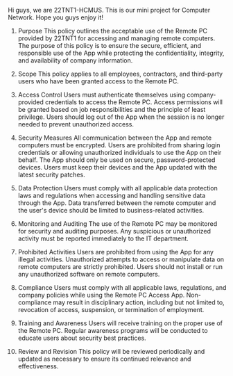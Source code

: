 Hi guys, we are 22TNT1-HCMUS. This is our mini project for Computer Network. Hope you guys enjoy it! 

1. Purpose
This policy outlines the acceptable use of the Remote PC provided by 22TNT1 for accessing and managing remote computers. The purpose of this policy is to ensure the secure, efficient, and responsible use of the App while protecting the confidentiality, integrity, and availability of company information.

3. Scope
This policy applies to all employees, contractors, and third-party users who have been granted access to the Remote PC.

4. Access Control
Users must authenticate themselves using company-provided credentials to access the Remote PC. Access permissions will be granted based on job responsibilities and the principle of least privilege. Users should log out of the App when the session is no longer needed to prevent unauthorized access.

5. Security Measures
All communication between the App and remote computers must be encrypted. Users are prohibited from sharing login credentials or allowing unauthorized individuals to use the App on their behalf. The App should only be used on secure, password-protected devices. Users must keep their devices and the App updated with the latest security patches.

6. Data Protection
Users must comply with all applicable data protection laws and regulations when accessing and handling sensitive data through the App. Data transferred between the remote computer and the user's device should be limited to business-related activities.

7. Monitoring and Auditing
The use of the Remote PC may be monitored for security and auditing purposes. Any suspicious or unauthorized activity must be reported immediately to the IT department.

8. Prohibited Activities
Users are prohibited from using the App for any illegal activities. Unauthorized attempts to access or manipulate data on remote computers are strictly prohibited. Users should not install or run any unauthorized software on remote computers.

9. Compliance
Users must comply with all applicable laws, regulations, and company policies while using the Remote PC Access App. Non-compliance may result in disciplinary action, including but not limited to, revocation of access, suspension, or termination of employment.

10. Training and Awareness
Users will receive training on the proper use of the Remote PC. Regular awareness programs will be conducted to educate users about security best practices.

11. Review and Revision
This policy will be reviewed periodically and updated as necessary to ensure its continued relevance and effectiveness.
